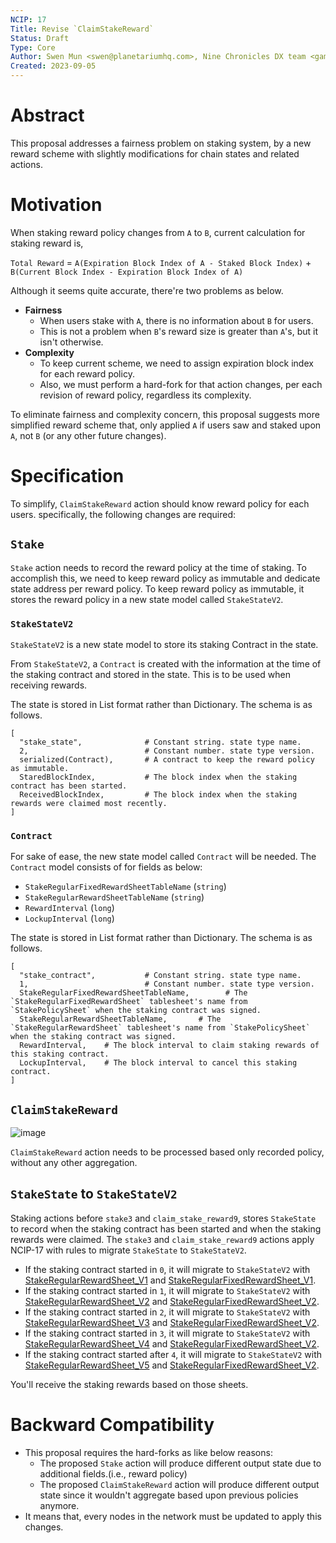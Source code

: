 ```yaml
---
NCIP: 17
Title: Revise `ClaimStakeReward` 
Status: Draft
Type: Core
Author: Swen Mun <swen@planetariumhq.com>, Nine Chronicles DX team <game-dx@planetariumhq.com> et al.
Created: 2023-09-05
---
```

# Abstract

This proposal addresses a fairness problem on staking system, by a new reward scheme with slightly modifications for chain states and related actions.

# Motivation

When staking reward policy changes from `A` to `B`, current calculation for staking reward is,

`Total Reward` = `A(Expiration Block Index of A - Staked Block Index)` + `B(Current Block Index - Expiration Block Index of A)`

Although it seems quite accurate, there're two problems as below.

- **Fairness**
  - When users stake with `A`, there is no information about `B` for users.
  - This is not a problem when `B`'s reward size is greater than `A`'s, but it isn't otherwise.
- **Complexity**
  - To keep current scheme, we need to assign expiration block index for each reward policy.
  - Also, we must perform a hard-fork for that action changes, per each revision of reward policy, regardless its complexity.

To eliminate fairness and complexity concern, this proposal suggests more simplified reward scheme that, only applied `A` if users saw and staked upon `A`, not `B` (or any other future changes).

# Specification

To simplify, `ClaimStakeReward` action should know reward policy for each users. specifically, the following changes are required:

## `Stake`
`Stake` action needs to record the reward policy at the time of staking. To accomplish this, we need to keep reward policy as immutable and dedicate state address per reward policy. To keep reward policy as immutable, it stores the reward policy in a new state model called `StakeStateV2`.

### `StakeStateV2`

`StakeStateV2` is a new state model to store its staking Contract in the state.

From `StakeStateV2`, a `Contract` is created with the information at the time of the staking contract and stored in the state. This is to be used when receiving rewards.

The state is stored in List format rather than Dictionary. The schema is as follows.
```
[
  "stake_state",              # Constant string. state type name.
  2,                          # Constant number. state type version.
  serialized(Contract),       # A contract to keep the reward policy as immutable.
  StaredBlockIndex,           # The block index when the staking contract has been started.
  ReceivedBlockIndex,         # The block index when the staking rewards were claimed most recently.
]
```

### `Contract`

For sake of ease, the new state model called `Contract` will be needed. The `Contract` model consists of for fields as below:

- `StakeRegularFixedRewardSheetTableName` (`string`)
- `StakeRegularRewardSheetTableName` (`string`)
- `RewardInterval` (`long`)
- `LockupInterval` (`long`)

The state is stored in List format rather than Dictionary. The schema is as follows.

```
[
  "stake_contract",           # Constant string. state type name.
  1,                          # Constant number. state type version.
  StakeRegularFixedRewardSheetTableName,        # The `StakeRegularFixedRewardSheet` tablesheet's name from `StakePolicySheet` when the staking contract was signed.
  StakeRegularRewardSheetTableName,       # The `StakeRegularRewardSheet` tablesheet's name from `StakePolicySheet` when the staking contract was signed.
  RewardInterval,    # The block interval to claim staking rewards of this staking contract.
  LockupInterval,    # The block interval to cancel this staking contract.
]
```

## `ClaimStakeReward`

![image](https://github.com/planetarium/NCIPs/assets/128436/7a291498-209e-41dc-a9fa-3efa705916a9)

`ClaimStakeReward` action needs to be processed based only recorded policy, without any other aggregation.

## `StakeState` to `StakeStateV2`

Staking actions before `stake3` and `claim_stake_reward9`, stores `StakeState` to record when the staking contract has been started and when the staking rewards were claimed. The `stake3` and `claim_stake_reward9` actions apply NCIP-17 with rules to migrate `StakeState` to `StakeStateV2`.

 - If the staking contract started in `0`, it will migrate to `StakeStateV2` with [StakeRegularRewardSheet_V1] and [StakeRegularFixedRewardSheet_V1].
 - If the staking contract started in `1`, it will migrate to `StakeStateV2` with [StakeRegularRewardSheet_V2] and [StakeRegularFixedRewardSheet_V2].
 - If the staking contract started in `2`, it will migrate to `StakeStateV2` with [StakeRegularRewardSheet_V3] and [StakeRegularFixedRewardSheet_V2].
 - If the staking contract started in `3`, it will migrate to `StakeStateV2` with [StakeRegularRewardSheet_V4] and [StakeRegularFixedRewardSheet_V2].
 - If the staking contract started after `4`, it will migrate to `StakeStateV2` with [StakeRegularRewardSheet_V5] and [StakeRegularFixedRewardSheet_V2].

You'll receive the staking rewards based on those sheets.

[StakeRegularRewardSheet_V1]: https://planetarium-9c-board.netlify.app/9c-main/tablesheet/StakeRegularRewardSheet?index=4285277
[StakeRegularRewardSheet_V2]: https://planetarium-9c-board.netlify.app/9c-main/tablesheet/StakeRegularRewardSheet?index=5510416
[StakeRegularRewardSheet_V3]: https://planetarium-9c-board.netlify.app/9c-main/tablesheet/StakeRegularRewardSheet?index=6641600
[StakeRegularRewardSheet_V4]: https://planetarium-9c-board.netlify.app/9c-main/tablesheet/StakeRegularRewardSheet?index=7097213
[StakeRegularRewardSheet_V5]: https://planetarium-9c-board.netlify.app/9c-main/tablesheet/StakeRegularRewardSheet?index=7897829
[StakeRegularFixedRewardSheet_V1]: https://planetarium-9c-board.netlify.app/9c-main/tablesheet/StakeRegularFixedRewardSheet?index=4285276
[StakeRegularFixedRewardSheet_V2]: https://planetarium-9c-board.netlify.app/9c-main/tablesheet/StakeRegularFixedRewardSheet?index=6641597

# Backward Compatibility

* This proposal requires the hard-forks as like below reasons:
  - The proposed `Stake` action will produce different output state due to additional fields.(i.e., reward policy)
  - The proposed `ClaimStakeReward` action will produce different output state since it wouldn't aggregate based upon previous policies anymore.
* It means that, every nodes in the network must be updated to apply this changes.
